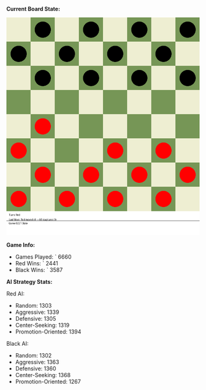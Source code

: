 
**Current Board State:**  
<!-- START_GIF -->
![Checkers Game](./checkers_game.gif)
<!-- END_GIF -->

**Game Info:**  
- Games Played: `<!-- GAMES_PLAYED --> 6660
- Red Wins: `<!-- RED_WINS --> 2441
- Black Wins: `<!-- BLACK_WINS --> 3587

<!-- AI_STATS -->
**AI Strategy Stats:**

Red AI:
- Random: 1303
- Aggressive: 1339
- Defensive: 1305
- Center-Seeking: 1319
- Promotion-Oriented: 1394

Black AI:
- Random: 1302
- Aggressive: 1363
- Defensive: 1360
- Center-Seeking: 1368
- Promotion-Oriented: 1267
